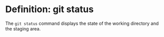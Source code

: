 # Definition: git status

The `git status` command displays the state of the working directory and the staging area. 